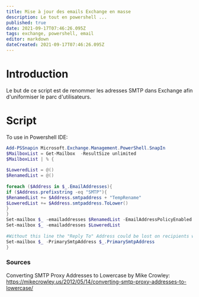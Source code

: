 ```yaml
---
title: Mise à jour des emails Exchange en masse
description: Le tout en powershell ...
published: true
date: 2021-09-17T07:46:26.095Z
tags: exchange, powershell, email
editor: markdown
dateCreated: 2021-09-17T07:46:26.095Z
---
```


# Introduction

Le but de ce script est de renommer les adresses SMTP dans Exchange afin d'uniformiser le parc d'utilisateurs.


# Script

To use in Powershell IDE:

```powershell
Add-PSSnapin Microsoft.Exchange.Management.PowerShell.SnapIn
$MailboxList = Get-Mailbox  -ResultSize unlimited
$MailboxList | % {
 
$LoweredList = @()
$RenamedList = @()
 
foreach ($Address in $_.EmailAddresses){
if ($Address.prefixstring -eq "SMTP"){
$RenamedList += $Address.smtpaddress + "TempRename"
$LoweredList += $Address.smtpaddress.ToLower()
}
}
Set-mailbox $_ -emailaddresses $RenamedList -EmailAddressPolicyEnabled $false
Set-mailbox $_ -emailaddresses $LoweredList
 
#Without this line the "Reply To" Address could be lost on recipients with more than one proxy address:
Set-mailbox $_ -PrimarySmtpAddress $_.PrimarySmtpAddress
}
```


    
### Sources

Converting SMTP Proxy Addresses to Lowercase by Mike Crowley: https://mikecrowley.us/2012/05/14/converting-smtp-proxy-addresses-to-lowercase/